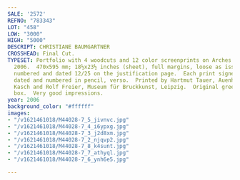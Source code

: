 ```yaml
---
SALE: '2572'
REFNO: "783343"
LOT: "458"
LOW: "3000"
HIGH: "5000"
DESCRIPT: CHRISTIANE BAUMGARTNER
CROSSHEAD: Final Cut.
TYPESET: Portfolio with 4 woodcuts and 12 color screenprints on Arches Bütten paper,
  2006.  470x595 mm; 18½x23½ inches (sheet), full margins, loose as issued.<br><br>Signed,
  numbered and dated 12/25 on the justification page.  Each print signed, titled,
  dated and numbered in pencil, verso.  Printed by Hartmut Tauer, Auenheim, and Jürgen
  Kasch and Rolf Freier, Museum für Bruckkunst, Leipzig.  Original green clamshell
  box.  Very good impressions.
year: 2006
background_color: "#ffffff"
images:
- "/v1621461018/M44028-7_5_jivnvc.jpg"
- "/v1621461018/M44028-7_4_i6ypxg.jpg"
- "/v1621461018/M44028-7_3_j2d8xm.jpg"
- "/v1621461018/M44028-7_2_njqvp2.jpg"
- "/v1621461018/M44028-7_8_k4sunt.jpg"
- "/v1621461018/M44028-7_7_athyql.jpg"
- "/v1621461018/M44028-7_6_ynh6e5.jpg"

---
```

